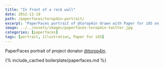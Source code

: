 ```yaml
---
title: "In front of a rock wall"
date: 2012-11-19
path: /paperfaces/torop4in-portrait/
excerpt: "PaperFaces portrait of @torop4in drawn with Paper for iOS on an iPad."
image: ../../assets/images/paperfaces-torop4in-twitter.jpg
categories: [paperfaces]
tags: [portrait, illustration, Paper for iOS]
---
```


PaperFaces portrait of project donator [@torop4in](https://twitter.com/torop4in).

{% include_cached boilerplate/paperfaces.md %}
